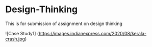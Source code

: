 # Design-Thinking
This is for submission of assignment on design thinking

![Case Study1]
(https://images.indianexpress.com/2020/08/kerala-crash.jpg)
